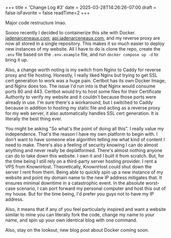 +++
title = 'Change Log #3'
date = 2025-03-28T14:26:26-07:00
draft = false
isFavorite = false
readTime=2
+++

Major code restructure lmao.

Soooo recently I decided to containerize this site with Docker. [jadenarceneaux.com](https://jadenarceneaux.com), [api.jadenarceneaux.com](https://api.jadenarceneaux.com), and my reverse proxy are now all stored in a single repository. This makes it so much easier to deploy new instances of my website. All I have to do is clone the repo, create the `.env` file based on the `.env.example` file, and run `docker compose up -d` to bring it up.

Also, a change worth noting is my switch from Nginx to Caddy for reverse proxy and file hosting. Honestly, I really liked Nginx but trying to get SSL cert generation to work was a huge pain. Certbot has its own Docker Image, and Nginx does too. The issue I'd run into is that Nginx would consume ports 80 and 443. Certbot would try to host some files for their Certificate Authority to verify my website and it couldn't because those ports were already in use. I'm sure there's a workaround, but I switched to Caddy because in addition to hosting my static file and acting as a reverse proxy for my web server, it also automatically handles SSL cert generation. It is literally the best thing ever.

You might be asking "So what's the point of doing all this". I really value my independence. That's the reason I have my own platform to begin with. I don't want to have someone else algorithm telling me what kind of content I need to make. There's also a feeling of security knowing I can do almost anything and never really be deplatformed. There's almost nothing anyone can do to take down this website. I own it and I built it from scratch. But, for the time being I still rely on a third-party server hosting provider. I rent a VPS from KnownHost. Theoretically, KnownHost could shut down the server I rent from them. Being able to quickly spin up a new instance of my website and point my domain name to the new IP address mitigates that. It ensures minimal downtime in a catastrophic event. In the absolute worst-case scenario, I can port forward my personal computer and host this out of my house. But for the time being, I'd prefer you guys not to have my IP address.

Also, it means that if any of you feel particularly inspired and want a website similar to mine you can literally fork the code, change my name to your name, and spin up your own identical blog with one command.

Also, stay on the lookout, new blog post about Docker coming soon.
